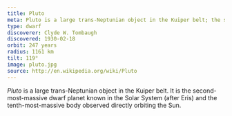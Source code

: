 ```yaml
---
title: Pluto
meta: Pluto is a large trans-Neptunian object in the Kuiper belt; the second-most-massive dwarf planet known in the Solar System.
type: dwarf
discoverer: Clyde W. Tombaugh
discovered: 1930-02-18
orbit: 247 years
radius: 1161 km
tilt: 119°
image: pluto.jpg
source: http://en.wikipedia.org/wiki/Pluto
---
```


*Pluto* is a large trans-Neptunian object in the Kuiper belt. It is the second-most-massive dwarf planet known in the Solar System (after Eris) and the tenth-most-massive body observed directly orbiting the Sun.
